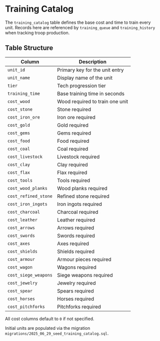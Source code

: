# Training Catalog

The `training_catalog` table defines the base cost and time to train every unit. Records here are referenced by `training_queue` and `training_history` when tracking troop production.

## Table Structure

| Column | Description |
| --- | --- |
| `unit_id` | Primary key for the unit entry |
| `unit_name` | Display name of the unit |
| `tier` | Tech progression tier |
| `training_time` | Base training time in seconds |
| `cost_wood` | Wood required to train one unit |
| `cost_stone` | Stone required |
| `cost_iron_ore` | Iron ore required |
| `cost_gold` | Gold required |
| `cost_gems` | Gems required |
| `cost_food` | Food required |
| `cost_coal` | Coal required |
| `cost_livestock` | Livestock required |
| `cost_clay` | Clay required |
| `cost_flax` | Flax required |
| `cost_tools` | Tools required |
| `cost_wood_planks` | Wood planks required |
| `cost_refined_stone` | Refined stone required |
| `cost_iron_ingots` | Iron ingots required |
| `cost_charcoal` | Charcoal required |
| `cost_leather` | Leather required |
| `cost_arrows` | Arrows required |
| `cost_swords` | Swords required |
| `cost_axes` | Axes required |
| `cost_shields` | Shields required |
| `cost_armour` | Armour pieces required |
| `cost_wagon` | Wagons required |
| `cost_siege_weapons` | Siege weapons required |
| `cost_jewelry` | Jewelry required |
| `cost_spear` | Spears required |
| `cost_horses` | Horses required |
| `cost_pitchforks` | Pitchforks required |

All cost columns default to `0` if not specified.

Initial units are populated via the migration
`migrations/2025_06_29_seed_training_catalog.sql`.
